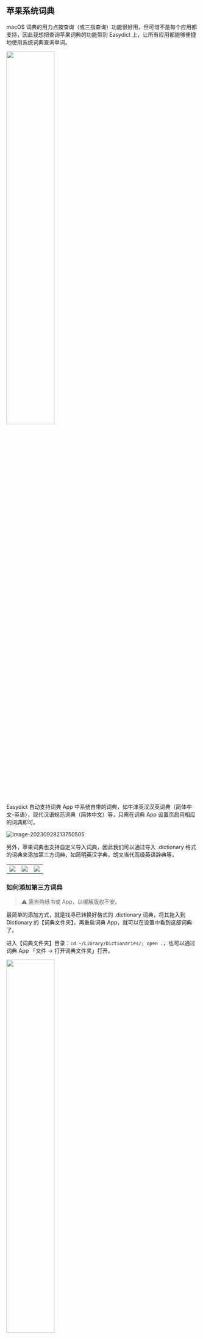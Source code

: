 ## 苹果系统词典


macOS 词典的用力点按查询（或三指查询）功能很好用，但可惜不是每个应用都支持，因此我想把查询苹果词典的功能带到 Easydict 上，让所有应用都能够便捷地使用系统词典查询单词。

<div>
  <img src="https://raw.githubusercontent.com/tisfeng/ImageBed/main/uPic/HHp1I2-1695911764.png" width="50%" />
</div>

Easydict 自动支持词典 App 中系统自带的词典，如牛津英汉汉英词典（简体中文-英语），现代汉语规范词典（简体中文）等，只需在词典 App 设置页启用相应的词典即可。

![image-20230928213750505](https://raw.githubusercontent.com/tisfeng/ImageBed/main/uPic/image-20230928213750505-1695908270.png)



另外，苹果词典也支持自定义导入词典，因此我们可以通过导入 .dictionary 格式的词典来添加第三方词典，如简明英汉字典，朗文当代高级英语辞典等。

<table>
    <td> <img src="https://raw.githubusercontent.com/tisfeng/ImageBed/main/uPic/image-20230928231225548-1695913945.png">
    <td> <img src="https://raw.githubusercontent.com/tisfeng/ImageBed/main/uPic/image-20230928231345494-1695914025.png">
    <td> <img src="https://raw.githubusercontent.com/tisfeng/ImageBed/main/uPic/cQmL6r-1695958154.png">
</table>

### 如何添加第三方词典

> ⚠️ 需自购纸书或 App，以缓解版权不安。

最简单的添加方式，就是找寻已转换好格式的 .dictionary 词典，将其拖入到 Dictionary 的【词典文件夹】，再重启词典 App，就可以在设置中看到这部词典了。

进入【词典文件夹】目录：`cd ~/Library/Dictionaries/; open .`，也可以通过词典 App 「文件 -> 打开词典文件夹」打开。
<div>
  <img src="https://raw.githubusercontent.com/tisfeng/ImageBed/main/uPic/image-20230928224622274-1695912382.png" width="50%" />
</div>

将下载的 .dictionary 词典拖入到词典文件夹，如下图所示添加了两个自定义词典

![dictionary](https://ik.imagekit.io/tonngw/R8ndZGr6G2DVtzfpWaaSZMNGp266dROWbmIbVni5d9A.png)

打开 EasyDict 之后默认新添加的词典是放在最下面的，打开苹果词典，`Command + ,` 进入设置页面，可以拖动调整一下安装的词典顺序把它放到最上面，其他不使用的词典可以全部关掉，保留一个清爽的页面。

![dictionary_settins](https://ik.imagekit.io/tonngw/IT8GgH9HQFG9oDwYKivxCOzVX0IvMvhhiUS9Gvh0fBo.png)

注意：每次添加新词典后，需要重启 Easydict 才能在 Easydict 中看到该词典。另外，修改词典应用设置时，可能会导致 Easydict 崩溃，这是 feature。

为方便大家使用，我已经制作了几部 .dictionary 词典，放在 Google 云盘上，直接下载即可用。

朗文、柯林斯和牛津，这三本大块头词典都很好，但由于词条内容实在太过丰富，可能会影响 Easydict 查询加载速度，因此建议选择其中一本自己喜欢的就好。

|             词典              | 类型 |                             来源                             |                       .dictionary 下载                       |
| :---------------------------: | ---- | :----------------------------------------------------------: | :----------------------------------------------------------: |
|         简明英汉字典          | 中英 |       [GitHub](https://github.com/skywind3000/ECDICT)        | https://drive.google.com/file/d/1-RoulJykOmcADGRHSmUjX2SkwiyLTHP1/view?usp=sharing |
|         有道词语辨析          | 中英 | [freemdict](https://downloads.freemdict.com/%E5%B0%9A%E6%9C%AA%E6%95%B4%E7%90%86/%E5%85%B1%E4%BA%AB2020.5.11/qwjs/39_%E6%9C%89%E9%81%93%E8%AF%8D%E8%AF%AD%E8%BE%A8%E6%9E%90/) | https://drive.google.com/file/d/1-HGanRhQDRR0OSMLb19or07lPwn_R0cn/view?usp=sharing |
|            大辞海             | 中文 |           [mdict](https://mdict.org/post/dacihai/)           | https://drive.google.com/file/d/1-8cBLcuA_N4PAjIMn_-d03ELv4uVrmIr/view?usp=sharing |
|     朗文当代高级英语辞典      | 中英 |            [v2ex](https://www.v2ex.com/t/907272)             | https://drive.google.com/file/d/1scunXbe2JppVuKxNvn2uOidTbAZpiktk/view?usp=sharing |
|      柯林斯高阶英汉双解       | 中英 | [《柯林斯双解》for macOS](https://placeless.net/blog/macos-dictionaries) | https://drive.google.com/file/d/1-KQmILchx71L2rFqhIZMtusIcemIlM01/view?usp=sharing |
| 牛津高阶英汉双解词典（第 8 版） | 中英 |        [简书](https://www.jianshu.com/p/e279d4a979fa)        | https://drive.google.com/file/d/1-N0kiXmfTHREcBtumAmNn4sUM5poyiC7/view?usp=sharing |
|   牛津高阶英汉双解词典（8）   | 中英 |                  来源不详，我自己修改的 css                  | https://drive.google.com/file/d/1-SigzdPPjQlycPwBHICgQSUOHpR8mMf7/view?usp=sharing |

### 简明英汉字典

![image-20231001175045564](https://raw.githubusercontent.com/tisfeng/ImageBed/main/uPic/image-20231001175045564-1696153845.png)

### 有道词语辨析

![image-20231001182349593](https://raw.githubusercontent.com/tisfeng/ImageBed/main/uPic/image-20231001182349593-1696155829.png)

### 大辞海

<table>
    <td> <img src="https://raw.githubusercontent.com/tisfeng/ImageBed/main/uPic/image-20231001215418606-1696168458.png">
    <td> <img src="https://raw.githubusercontent.com/tisfeng/ImageBed/main/uPic/aQ8tkW-1696168533.png">
</table>

### 朗文当代高级英语辞典

![image-20231001184055245](https://raw.githubusercontent.com/tisfeng/ImageBed/main/uPic/image-20231001184055245-1696156855.png)

### 柯林斯英汉双解

![image-20231001184454574](https://raw.githubusercontent.com/tisfeng/ImageBed/main/uPic/image-20231001184454574-1696157094.png)

### 牛津高阶英汉双解词典（第 8 版）

![image-20231001185812289](https://raw.githubusercontent.com/tisfeng/ImageBed/main/uPic/image-20231001185812289-1696157892.png)

### 牛津高阶英汉双解词典（8）

这部词典的来源记不清了，重点是该词典的 css 是我之前学习制作字典时自己调的，内部 `DefaultStyle.css` 有详细注释，初学者如果想尝试自定义、美化词典界面，可以从这个 css 开始。

![image-20231001190542557](https://raw.githubusercontent.com/tisfeng/ImageBed/main/uPic/image-20231001190542557-1696158342.png)

### 如何制作 .dictionary 词典

>  注意：这部份教程主要面向进阶用户，需要一点编程知识和折腾精神。

下面介绍一下如何借助开源项目 [pyglossary](https://github.com/ilius/pyglossary) 将 Mdict 词典转换为 .dictionary 词典，文档主要参考自 [pyglossary apple](https://github.com/ilius/pyglossary/blob/master/doc/apple.md)。


### 准备工作

1. 安装 Python 库

```shell
sudo pip3 install lxml beautifulsoup4 html5lib
```

2. 安装 Xcode 的命令行工具 [Command Line Tools for Xcode](http://developer.apple.com/downloads)

3. 安装 Dictionary Development Kit

   Dictionary Development Kit 是 [Additional Tools for Xcode](http://developer.apple.com/downloads) Xcode 开发工具的一部分，下载后，需要将 `Dictionary Development Kit` 移动到 `/Applications/Utilities/Dictionary Development Kit` 位置。

4. 下载 [pyglossary](https://github.com/ilius/pyglossary)

   请将下载的 pyglossary 库移动到一个固定目录，后面每次转换词典都需要用上它。

   假设 pyglossary-master 位于 `~/Downloads/pyglossary-master`

Mdict 词典资源可从下面网站获取：

- [freemdict](https://forum.freemdict.com/c/12-category/12)
- [mdict](https://mdict.org/)

准备工作已完成，下面开始进入正题。

### 转换步骤

假设 Mdict 格式的词典文件位于 `~/Downloads/oald8/oald8.mdx`, 图片、语音文件 `oald8.mdd` 也在同一文件夹下。

```shell
cd ~/Downloads/oald8/

python3 ~/Downloads/pyglossary-master/main.py --write-format=AppleDict oald8.mdx oald8-apple

cd oald8-apple

sed -i "" 's:src="/:src=":g' oald8-apple.xml

make
```

如果一切顺利，最后会在该目录下生成一个 `objects` 文件，里面的 `oald8-apple.dictionary` 就是转换后的苹果格式词典，将其拖入到 Dictionary 的【词典文件夹】就可以了。

注意，上面生成的词典，界面非常简陋，而通常流传于网上的 Mdict 都会带一份美化 css，例如 `oald8.css`，由于 pyglossary 并不会自动处理 css，因此这一步需要我们手动完成，具体步骤是将 `oald8.css` 中的内容复制，追加到 `oald8-apple.dictionary` 内部的 `DefaultStyle.css`。如果想自定义 css，同样也是修改这个文件。

词典的名字可通过 `Info.plist` 修改，其中 `Bundle name` 是词典在应用界面中显示的名字，`Bundle display name` 是词典在设置页中显示的名字。为使用方便，建议两者设置为同一个值。

（完）。

![image-20231002184455216](https://raw.githubusercontent.com/tisfeng/ImageBed/main/uPic/image-20231002184455216-1696243495.png)

### 参考

- [《柯林斯双解》for macOS](https://placeless.net/blog/macos-dictionaries)
- [Mdict to macOS Dictionary 转换笔记](https://kaihao.io/2018/mdict-to-macos-dictionary/)
